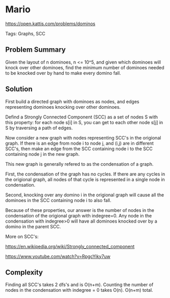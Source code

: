 # Mario

https://open.kattis.com/problems/dominos

Tags: Graphs, SCC

## Problem Summary

Given the layout of n dominoes, n <= 10^5, and given which dominoes will knock
over other dominoes, find the minimum number of dominoes needed to be knocked
over by hand to make every domino fall.

## Solution

First build a directed graph with dominoes as nodes, and edges representing
dominoes knocking over other dominoes.

Defind a Strongly Connected Component (SCC) as a set of nodes S with this
property: for each node s[i] in S, you can get to each other node s[j] in S by
traversing a path of edges.

Now consider a new graph with nodes representing SCC's in the origional graph.
If there is an edge from node i to node j, and (i,j) are in different SCC's,
then make an edge from the SCC containing node i to the SCC containing node j in
the new graph.

This new graph is generally refered to as the condensation of a graph.

First, the condensation of the graph has no cycles. If there are any cycles in
the origional graph, all nodes of that cycle is represented in a single node in
condensation.

Second, knocking over any domino i in the origional graph will cause all the
dominoes in the SCC containing node i to also fall.

Because of these properties, our answer is the number of nodes in the
condensation of the origional graph with indegree=0. Any node in the
condensation with indegree>0 will have all dominoes knocked over by a domino in
the parent SCC.

More on SCC's:

https://en.wikipedia.org/wiki/Strongly_connected_component

https://www.youtube.com/watch?v=RpgcYiky7uw

## Complexity

Finding all SCC's takes 2 dfs's and is O(n+m). Counting the number of nodes in
the condensation with indegree = 0 takes O(n). O(n+m) total.
